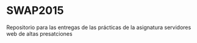 # SWAP2015
Repositorio para las entregas de las prácticas de la asignatura servidores web de altas presatciones
